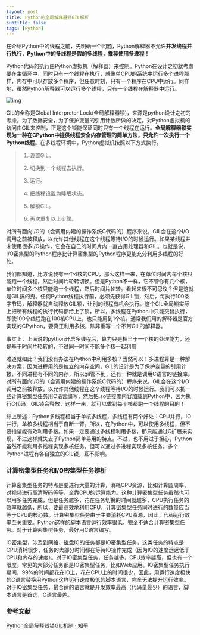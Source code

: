 ```yaml
---
layout: post
title: Python的全局解释器锁GIL解析
subtitle: false
tags: [Python]
---
```


<!-- ## Python的全局解释器锁GIL解析 -->

在介绍Python中的线程之前，先明确一个问题，Python解释器不允许**并发线程并行执行**，**Python中的多线程是假的多线程，推荐使用多进程！**

Python代码的执行由Python虚拟机（解释器）来控制。Python在设计之初就考虑要在主循环中，同时只有一个线程在执行，就像单CPU的系统中运行多个进程那样，内存中可以存放多个程序，但任意时刻，只有一个程序在CPU中运行。同样地，虽然Python解释器可以运行多个线程，只有一个线程在解释器中运行。

![img](https://pic2.zhimg.com/80/v2-7da9d0bd0619f1f26db28e828e976ed1_720w.jpg)

GIL的全称是Global Interpreter Lock(全局解释器锁)，来源是python设计之初的考虑，为了数据安全，为了保护变量的引用计数所做的决定。对Python虚拟机的访问由GIL来控制，正是这个锁能保证同时只有一个线程在运行。**全局解释器锁实现为一种在CPython中提供线程安全内存管理的简单方法，只允许一次执行一个Python线程**。在多线程环境中，Python虚拟机按照以下方式执行。

> 1. 设置GIL。
>
> 2. 切换到一个线程去执行。
>
> 3. 运行。
>
> 4. 把线程设置为睡眠状态。
>
> 5. 解锁GIL。
>
> 6. 再次重复以上步骤。

对所有面向I/O的（会调用内建的操作系统C代码的）程序来说，GIL会在这个I/O调用之前被释放，以允许其他线程在这个线程等待I/O的时候运行。如果某线程并未使用很多I/O操作，它会在自己的时间片内一直占用处理器和GIL。也就是说，I/O密集型的Python程序比计算密集型的Python程序更能充分利用多线程的好处。

我们都知道，比方说我有一个4核的CPU，那么这样一来，在单位时间内每个核只能跑一个线程，然后时间片轮转切换。但是Python不一样，它不管你有几个核，单位时间多个核只能跑一个线程，然后时间片轮转。看起来很不可思议？但是这就是GIL搞的鬼。任何Python线程执行前，必须先获得GIL锁，然后，每执行100条字节码，解释器就自动释放GIL锁，让别的线程有机会执行。这个GIL全局锁实际上把所有线程的执行代码都给上了锁，所以，多线程在Python中只能交替执行，即使100个线程跑在100核CPU上，也只能用到1个核。通常我们用的解释器是官方实现的CPython，要真正利用多核，除非重写一个不带GIL的解释器。

事实上，上面说的python开启多线程后，算力只是相当于一个核的处理能力，还是基于时间片轮转的，不过同一时间不能多个核一起利用

难道就如此？我们没有办法在Python中利用多核？当然可以！多进程算是一种解决方案，因为进程用的是独立的内存空间，GIL的设计是为了保护变量的引用计数，不同进程有不同的内存，所以gil管不到，还有一种就是调用C语言的链接库。对所有面向I/O的（会调用内建的操作系统C代码的）程序来说，GIL会在这个I/O调用之前被释放，以允许其他线程在这个线程等待I/O的时候运行。我们可以把一些计算密集型任务用C语言编写，然后把.so链接库内容加载到Python中，因为执行C代码，GIL锁会释放，这样一来，就可以做到每个核都跑一个线程的目的！

综上所述：Python多线程相当于单核多线程，多线程有两个好处：CPU并行，IO并行，单核多线程相当于自断一臂。所以，在Python中，可以使用多线程，但不要指望能有效利用多核。如果一定要通过多线程利用多核，那只能通过C扩展来实现，不过这样就失去了Python简单易用的特点。不过，也不用过于担心，Python虽然不能利用多线程实现多核任务，但可以通过多进程实现多核任务。多个Python进程有各自独立的GIL锁，互不影响。





### 计算密集型任务和I/O密集型任务辨析

计算密集型任务的特点是要进行大量的计算，消耗CPU资源，比如计算圆周率、对视频进行高清解码等等，全靠CPU的运算能力。这种计算密集型任务虽然也可以用多任务完成，但是任务越多，花在任务切换的时间就越多，CPU执行任务的效率就越低，所以，要最高效地利用CPU，计算密集型任务同时进行的数量应当等于CPU的核心数。计算密集型任务由于主要消耗CPU资源，因此，代码运行效率至关重要。Python这样的脚本语言运行效率很低，完全不适合计算密集型任务。对于计算密集型任务，最好用C语言编写。

IO密集型，涉及到网络、磁盘IO的任务都是IO密集型任务，这类任务的特点是CPU消耗很少，任务的大部分时间都在等待IO操作完成（因为IO的速度远远低于CPU和内存的速度）。对于IO密集型任务，任务越多，CPU效率越高，但也有一个限度。常见的大部分任务都是IO密集型任务，比如Web应用。IO密集型任务执行期间，99%的时间都花在IO上，花在CPU上的时间很少，因此，用运行速度极快的C语言替换用Python这样运行速度极低的脚本语言，完全无法提升运行效率。对于IO密集型任务，最合适的语言就是开发效率最高（代码量最少）的语言，脚本语言是首选，C语言最差。



### 参考文献

[Python全局解释器锁GIL机制 · 知乎](https://zhuanlan.zhihu.com/p/81416938)

